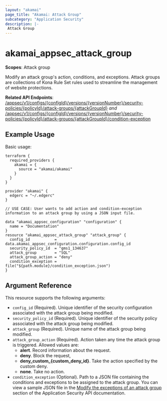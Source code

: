 ```yaml
---
layout: "akamai"
page_title: "Akamai: Attack Group"
subcategory: "Application Security"
description: |-
 Attack Group
---
```


# akamai_appsec_attack_group

**Scopes**: Attack group

Modify an attack group's action, conditions, and exceptions. Attack groups are collections of Kona Rule Set rules used to streamline the management of website protections.

**Related API Endpoints**: [/appsec/v1/configs/{configId}/versions/{versionNumber}/security-policies/{policyId}/attack-groups/{attackGroupId}](https://techdocs.akamai.com/application-security/reference/put-attack-group-condition-exception) *and* [/appsec/v1/configs/{configId}/versions/{versionNumber}/security-policies/{policyId}/attack-groups/{attackGroupId}/condition-exception](https://techdocs.akamai.com/application-security/reference/put-attack-group-condition-exception)

## Example Usage

Basic usage:

```
terraform {
  required_providers {
    akamai = {
      source = "akamai/akamai"
    }
  }
}

provider "akamai" {
  edgerc = "~/.edgerc"
}

// USE CASE: User wants to add action and condition-exception information to an attack group by using a JSON input file.

data "akamai_appsec_configuration" "configuration" {
  name = "Documentation"
}
resource "akamai_appsec_attack_group" "attack_group" {
  config_id           = data.akamai_appsec_configuration.configuration.config_id
  security_policy_id  = "gms1_134637"
  attack_group        = "SQL"
  attack_group_action = "deny"
  condition_exception = file("${path.module}/condition_exception.json")
}
```

## Argument Reference

This resource supports the following arguments:

- `config_id` (Required). Unique identifier of the security configuration associated with the attack group being modified.
- `security_policy_id` (Required). Unique identifier of the security policy associated with the attack group being modified.
- `attack_group` (Required). Unique name of the attack group being modified.
- `attack_group_action` (Required). Action taken any time the attack group is triggered. Allowed values are:
  - **alert**. Record information about the request.
  - **deny**. Block the request,
  - **deny_custom_{custom_deny_id}**. Take the action specified by the custom deny.
  - **none**. Take no action.
- `condition_exception` (Optional). Path to a JSON file containing the conditions and exceptions to be assigned to the attack group. You can view a sample JSON file in the [Modify the exceptions of an attack group](https://developer.akamai.com/api/cloud_security/application_security/v1.html#putattackgroupconditionexception) section of the Application Security API documentation.